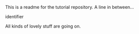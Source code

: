 This is a readme for the tutorial repository.
A line in between...


identifier

All kinds of lovely stuff are going on.

